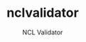 ---
layout: project

permalink: /projetos/nclvalidator/

title: nclvalidator
subtitle: "NCL Validator"

duration: 2007 - 2009

excerpt: "A standalone application and a library to be reused by other applications that allows validation of NCL documents."

categories: 
 - projetos
 - ferramentas
 
tags:
  - java
  - multimídia
  - validator
  - ncl
  - xml
  - laws
  - ufma
  - nclvalidator
---